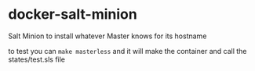 # docker-salt-minion
Salt Minion to install whatever Master knows for its hostname

to test you can 
`make masterless`
and it will make the container and call the states/test.sls file

